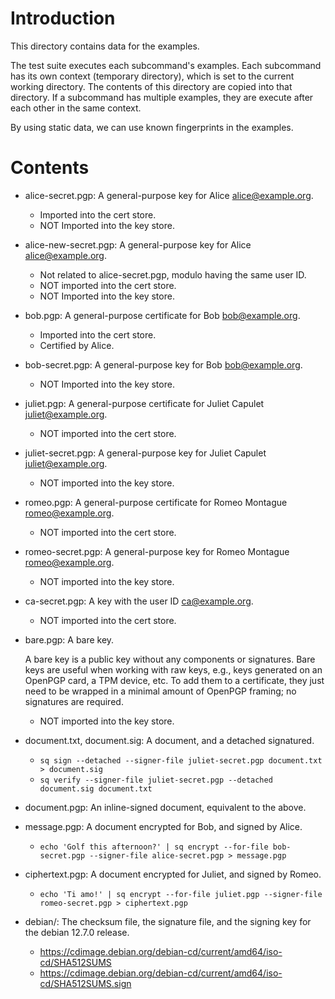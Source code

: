 # Introduction

This directory contains data for the examples.

The test suite executes each subcommand's examples.  Each subcommand
has its own context (temporary directory), which is set to the current
working directory.  The contents of this directory are copied into
that directory.  If a subcommand has multiple examples, they are
execute after each other in the same context.

By using static data, we can use known fingerprints in the examples.

# Contents

- alice-secret.pgp: A general-purpose key for Alice
  <alice@example.org>.

    - Imported into the cert store.
    - NOT Imported into the key store.

- alice-new-secret.pgp: A general-purpose key for Alice
  <alice@example.org>.

    - Not related to alice-secret.pgp, modulo having the same user ID.
    - NOT imported into the cert store.
    - NOT Imported into the key store.

- bob.pgp: A general-purpose certificate for Bob
  <bob@example.org>.

    - Imported into the cert store.
    - Certified by Alice.

- bob-secret.pgp: A general-purpose key for Bob
  <bob@example.org>.

    - NOT Imported into the key store.

- juliet.pgp: A general-purpose certificate for Juliet Capulet
  <juliet@example.org>.

    - NOT imported into the cert store.

- juliet-secret.pgp: A general-purpose key for Juliet Capulet
  <juliet@example.org>.

    - NOT imported into the key store.

- romeo.pgp: A general-purpose certificate for Romeo Montague
  <romeo@example.org>.

    - NOT imported into the cert store.

- romeo-secret.pgp: A general-purpose key for Romeo Montague
  <romeo@example.org>.

    - NOT imported into the key store.

- ca-secret.pgp: A key with the user ID <ca@example.org>.

    - NOT imported into the cert store.

- bare.pgp: A bare key.

  A bare key is a public key without any components or signatures.
  Bare keys are useful when working with raw keys, e.g., keys
  generated on an OpenPGP card, a TPM device, etc.  To add them to a
  certificate, they just need to be wrapped in a minimal amount of
  OpenPGP framing; no signatures are required.

    - NOT imported into the key store.

- document.txt, document.sig: A document, and a detached signatured.

    - `sq sign --detached --signer-file juliet-secret.pgp document.txt > document.sig`
    - `sq verify --signer-file juliet-secret.pgp --detached document.sig document.txt`

- document.pgp: An inline-signed document, equivalent to the above.

- message.pgp: A document encrypted for Bob, and signed by Alice.

    - `echo 'Golf this afternoon?' | sq encrypt --for-file bob-secret.pgp --signer-file alice-secret.pgp > message.pgp`

- ciphertext.pgp: A document encrypted for Juliet, and signed by Romeo.

    - `echo 'Ti amo!' | sq encrypt --for-file juliet.pgp --signer-file romeo-secret.pgp > ciphertext.pgp`

- debian/: The checksum file, the signature file, and the signing key
  for the debian 12.7.0 release.

  - https://cdimage.debian.org/debian-cd/current/amd64/iso-cd/SHA512SUMS
  - https://cdimage.debian.org/debian-cd/current/amd64/iso-cd/SHA512SUMS.sign

